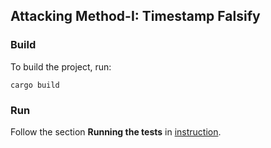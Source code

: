 ## Attacking Method-I: Timestamp Falsify

### **Build**


To build the project, run:

```
cargo build
```

### **Run**
Follow the section **Running the tests** in [instruction](https://github.com/auraAttack/Time-manipulation-Attack).